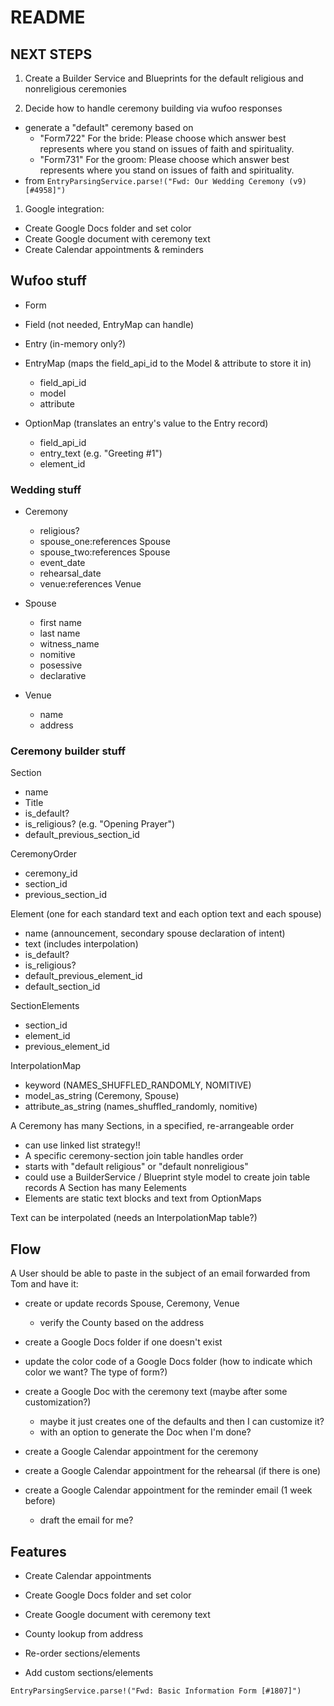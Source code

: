 # README

## NEXT STEPS
1. Create a Builder Service and Blueprints for the default religious and nonreligious ceremonies

1. Decide how to handle ceremony building via wufoo responses
  - generate a "default" ceremony based on
    - "Form722"	For the bride: Please choose which answer best represents where you stand on issues of faith and spirituality.
    - "Form731"	For the groom: Please choose which answer best represents where you stand on issues of faith and spirituality.
  - from `EntryParsingService.parse!("Fwd: Our Wedding Ceremony (v9) [#4958]")`

1. Google integration:
  - Create Google Docs folder and set color
  - Create Google document with ceremony text
  - Create Calendar appointments & reminders

## Wufoo stuff
* Form
* Field (not needed, EntryMap can handle)
* Entry (in-memory only?)


* EntryMap (maps the field_api_id to the Model & attribute to store it in)
  - field_api_id
  - model
  - attribute

* OptionMap (translates an entry's value to the Entry record)
  - field_api_id
  - entry_text (e.g. "Greeting #1")
  - element_id

### Wedding stuff
* Ceremony
  - religious?
  - spouse_one:references Spouse
  - spouse_two:references Spouse
  - event_date
  - rehearsal_date
  - venue:references Venue

* Spouse
  - first name
  - last name
  - witness_name
  - nomitive
  - posessive
  - declarative
* Venue
  - name
  - address

### Ceremony builder stuff

Section
  - name
  - Title
  - is_default?
  - is_religious? (e.g. "Opening Prayer")
  - default_previous_section_id

CeremonyOrder
  - ceremony_id
  - section_id
  - previous_section_id

Element (one for each standard text and each option text and each spouse)
  - name (announcement, secondary spouse declaration of intent)
  - text (includes interpolation)
  - is_default?
  - is_religious?
  - default_previous_element_id
  - default_section_id

SectionElements
  - section_id
  - element_id
  - previous_element_id

InterpolationMap
  - keyword (NAMES_SHUFFLED_RANDOMLY, NOMITIVE)
  - model_as_string (Ceremony, Spouse)
  - attribute_as_string (names_shuffled_randomly, nomitive)

A Ceremony has many Sections, in a specified, re-arrangeable order
  - can use linked list strategy!!
  - A specific ceremony-section join table handles order
  - starts with "default religious" or "default nonreligious"
  - could use a BuilderService / Blueprint style model to create join table records
A Section has many Eelements
  - Elements are static text blocks and text from OptionMaps

Text can be interpolated (needs an InterpolationMap table?)

## Flow
A User should be able to paste in the subject of an email forwarded from Tom and have it:
  - create or update records Spouse, Ceremony, Venue
    - verify the County based on the address
  - create a Google Docs folder if one doesn't exist
  - update the color code of a Google Docs folder (how to indicate which color we want? The type of form?)

  - create a Google Doc with the ceremony text (maybe after some customization?)
    - maybe it just creates one of the defaults and then I can customize it?
    - with an option to generate the Doc when I'm done?

  - create a Google Calendar appointment for the ceremony
  - create a Google Calendar appointment for the rehearsal (if there is one)
  - create a Google Calendar appointment for the reminder email (1 week before)
    - draft the email for me?

## Features
* Create Calendar appointments
* Create Google Docs folder and set color
* Create Google document with ceremony text

* County lookup from address
* Re-order sections/elements
* Add custom sections/elements


`EntryParsingService.parse!("Fwd: Basic Information Form [#1807]")`
